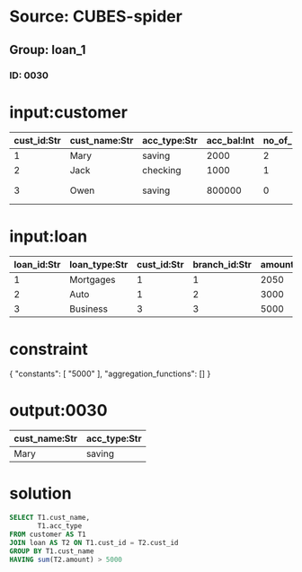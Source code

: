 # Source: CUBES-spider
## Group: loan_1
### ID: 0030

# input:customer

| cust_id:Str | cust_name:Str | acc_type:Str | acc_bal:Int | no_of_loans:Int | credit_score:Int | branch_id:Int | state:Str |
|---|---|---|---|---|---|---|---|
| 1 | Mary | saving | 2000 | 2 | 30 | 2 | Utah |
| 2 | Jack | checking | 1000 | 1 | 20 | 1 | Texas |
| 3 | Owen | saving | 800000 | 0 | 210 | 3 | New York |

# input:loan

| loan_id:Str | loan_type:Str | cust_id:Str | branch_id:Str | amount:Int |
|---|---|---|---|---|
| 1 | Mortgages | 1 | 1 | 2050 |
| 2 | Auto | 1 | 2 | 3000 |
| 3 | Business | 3 | 3 | 5000 |

# constraint

{
  "constants": [
    "5000"
  ],
  "aggregation_functions": []
}

# output:0030

| cust_name:Str | acc_type:Str |
|---|---|
| Mary | saving |

# solution

```sql
SELECT T1.cust_name,
       T1.acc_type
FROM customer AS T1
JOIN loan AS T2 ON T1.cust_id = T2.cust_id
GROUP BY T1.cust_name
HAVING sum(T2.amount) > 5000
```
